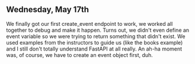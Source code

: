 ## Wednesday, May 17th

We finally got our first create_event endpoint to work, we worked all together to debug and make it happen. Turns out, we didn't even define an event variable so we were trying to return something that didn't exist. We used examples from the instructors to guide us (like the books example) and I still don't totally understand FastAPI at all really. An ah-ha moment was, of course, we have to create an event object first, duh.
